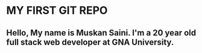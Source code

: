 # MY FIRST GIT REPO
## Hello, My name is Muskan Saini. I'm a 20 year old full stack web developer at GNA University.
